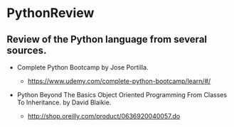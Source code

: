 # PythonReview


## Review of the Python language from several sources.
* Complete Python Bootcamp by Jose Portilla.
  +  https://www.udemy.com/complete-python-bootcamp/learn/#/
* Python Beyond The Basics Object Oriented Programming From Classes To Inheritance. by David Blaikie.

   * http://shop.oreilly.com/product/0636920040057.do

